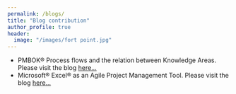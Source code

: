 ```yaml
---
permalink: /blogs/
title: "Blog contribution"
author_profile: true
header:
  image: "/images/fort point.jpg"
---
```



* PMBOK® Process flows and the relation between Knowledge Areas. Please visit the blog [here…](https://medium.com/@Nitin.Garg/pmbok-process-flows-and-relation-between-knowledge-areas-f49ccc4809d3)
* Microsoft® Excel® as an Agile Project Management Tool. Please visit the blog [here…](https://medium.com/@Nitin.Garg/microsoft-excel-as-agile-project-management-tool-9b2be8da3fa1#.uz5fc12q7)
